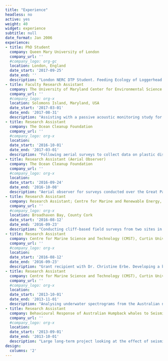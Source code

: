 ```yaml
---
title: "Experience"
headless: no
active: yes
weight: 40
widget: experience
subtitle: null
date_format: Jan 2006
experience:
- title: PhD Student
  company: Queen Mary University of London
  company_url: ''
  #company_logo: org-gc
  location: London, England
  date_start: '2017-09-25'
  date_end: ''
  description: "London NERC DTP Student. Feeding Ecology of Loggerhead Sea Turtles"
- title: Faculty Research Assistant
  company: The University of Maryland Center for Environmental Science (UMCES), Chesapeake Biological Laboratory (CBL)
  company_url: ''
  #company_logo: org-x
  location: Solomons Island, Maryland, USA
  date_start: '2017-03-01'
  date_end: '2017-08-31'
  description: "Assisting with a passive acoustic monitoring study for marine mammals of Maryland. Examining the effect of background noise levels on dolphin acoustics. Further duties include deployment and recovery of acoustic equipment offshore."
- title: Research Assistant
  company: The Ocean Cleanup Foundation
  company_url: ''
  #company_logo: org-x
  location: 
  date_start: '2016-10-01'
  date_end: '2017-03-01'
  description: "Following aerial surveys to collect data on plastic distribution over the Great Pacific Garbage Patch (accumulation zone), I am undertaking data cleaning, quality control, and post processing. In addition to data processing I am involved in the writing of the final report and planned peer-reviewed publications."
- title: Research Assistant (Aerial Observer)
  company: The Ocean Cleanup Foundation
  company_url: ''
  #company_logo: org-x
  location: 
  date_start: '2016-09-24'
  date_end: '2016-10-08'
  description: "Aerial observer for surveys conducted over the Great Pacific Garbage Patch to enable the quantification of huge (>5m) pieces of ocean debris such as ghost nets. I was actively involved in onsite mission preparations and demobilisation, aerial observations (scanning for debris, angle measurements, debris classification, and photography) during two survey flights through open paratrooper doors on a C-130 Hercules aircraft and data entry."
- title: Research Assistant
  company: Research Assistant; Centre for Marine and Renewable Energy, University College Cork
  company_url: ''
  #company_logo: org-x
  location: Broadhaven Bay, County Cork
  date_start: '2016-08-12'
  date_end: '2016-09-23'
  description: "Conducting cliff-based field surveys from two sites in Broadhaven Bay using theodolites and VADAR to map the location of marine mammals in the bay. Duties on during cliff surveys include - constant scanning for marine mammals, weather observations, theodolite tracking of marine mammals, and VADAR data entry. Outside of fieldwork and during bad weather days my time is spent in the office on data entry, data cleaning and analysis duties."
- title: Research Assistant
  company: Centre for Marine Science and Technology (CMST), Curtin University
  company_url: ''
  #company_logo: org-x
  location: 
  date_start: '2016-08-12'
  date_end: '2016-09-23'
  description: "Grant recipient with Dr. Christine Erbe. Developing a bioacoustics and population-ecology study on Australian populations of killer whales (Orcinus orca) following a successfully co-written grant application. Co-ordinating and co-leading research trips to the Bremer Canyon and Exmouth field sites. Leading photo-identification and behavioural data collection. I was actively involved in data analysis, management and publication preparation utilising both MATLAB and RAVEN software. Additionally, I designed and formatted a photo-identification catalogue using FinBase. During the Bremer Canyon research trip I also took on the role of on-board naturalist for passengers, giving an introductory talk and answering questions during tours. For two weeks I supervised four Year 10 students conducting science projects on killer whale data collected in the Bremer Canyon."
- title: Research Assistant
  company: Centre for Marine Science and Technology (CMST), Curtin University
  company_url: ''
  #company_logo: org-x
  location: 
  date_start: '2013-10-01'
  date_end: '2013-11-01'
  description: "Analysing underwater spectrograms from the Australian northwest continental shelf to identify the principal features of the soundscape. I utilised available CMST reports from noise logger deployments to further understand the soundscapes significant features and labelled monthly percentile graphs with identified features. This work went towards a much broader study looking at the temporal and geographical variability in underwater soundscapes around Australia."
- title: Research Assistant
  company: Behavioural Response of Australian Humpback whales to Seismic Surveys (BRAHSS). Joint Industry Partners (JIP).
  company_url: ''
  #company_logo: org-x
  location: 
  date_start: '2013-09-01'
  date_end: '2013-10-01'
  description: "Large long-term project looking at the effect of seismic surveys on humpback whales (Megaptera novaeangliae). My role involved scanning for humpback whale pods travelling consistently south for small vessel focal follows. During seismic trials continuously scanning for marine mammals and other vessels to ensure mitigations on animal and vessel distances were met. Using degrees and reticules to communicate pod location to VADAR operator. VADAR programme set up, operations for scan surveys, data clean up and back up. Using R to calculating and plotting reticules error with swell."
design:
  columns: '2'
---
```

